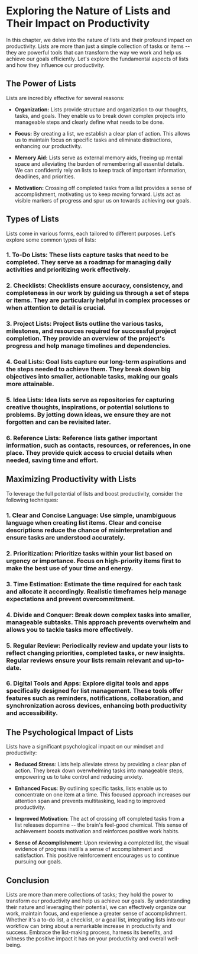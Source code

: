 Exploring the Nature of Lists and Their Impact on Productivity
=========================================================================

In this chapter, we delve into the nature of lists and their profound impact on productivity. Lists are more than just a simple collection of tasks or items -- they are powerful tools that can transform the way we work and help us achieve our goals efficiently. Let's explore the fundamental aspects of lists and how they influence our productivity.

The Power of Lists
------------------

Lists are incredibly effective for several reasons:

* **Organization:** Lists provide structure and organization to our thoughts, tasks, and goals. They enable us to break down complex projects into manageable steps and clearly define what needs to be done.

* **Focus:** By creating a list, we establish a clear plan of action. This allows us to maintain focus on specific tasks and eliminate distractions, enhancing our productivity.

* **Memory Aid:** Lists serve as external memory aids, freeing up mental space and alleviating the burden of remembering all essential details. We can confidently rely on lists to keep track of important information, deadlines, and priorities.

* **Motivation:** Crossing off completed tasks from a list provides a sense of accomplishment, motivating us to keep moving forward. Lists act as visible markers of progress and spur us on towards achieving our goals.

Types of Lists
--------------

Lists come in various forms, each tailored to different purposes. Let's explore some common types of lists:

### 1. **To-Do Lists**: These lists capture tasks that need to be completed. They serve as a roadmap for managing daily activities and prioritizing work effectively.

### 2. **Checklists**: Checklists ensure accuracy, consistency, and completeness in our work by guiding us through a set of steps or items. They are particularly helpful in complex processes or when attention to detail is crucial.

### 3. **Project Lists**: Project lists outline the various tasks, milestones, and resources required for successful project completion. They provide an overview of the project's progress and help manage timelines and dependencies.

### 4. **Goal Lists**: Goal lists capture our long-term aspirations and the steps needed to achieve them. They break down big objectives into smaller, actionable tasks, making our goals more attainable.

### 5. **Idea Lists**: Idea lists serve as repositories for capturing creative thoughts, inspirations, or potential solutions to problems. By jotting down ideas, we ensure they are not forgotten and can be revisited later.

### 6. **Reference Lists**: Reference lists gather important information, such as contacts, resources, or references, in one place. They provide quick access to crucial details when needed, saving time and effort.

Maximizing Productivity with Lists
----------------------------------

To leverage the full potential of lists and boost productivity, consider the following techniques:

### 1. **Clear and Concise Language**: Use simple, unambiguous language when creating list items. Clear and concise descriptions reduce the chance of misinterpretation and ensure tasks are understood accurately.

### 2. **Prioritization**: Prioritize tasks within your list based on urgency or importance. Focus on high-priority items first to make the best use of your time and energy.

### 3. **Time Estimation**: Estimate the time required for each task and allocate it accordingly. Realistic timeframes help manage expectations and prevent overcommitment.

### 4. **Divide and Conquer**: Break down complex tasks into smaller, manageable subtasks. This approach prevents overwhelm and allows you to tackle tasks more effectively.

### 5. **Regular Review**: Periodically review and update your lists to reflect changing priorities, completed tasks, or new insights. Regular reviews ensure your lists remain relevant and up-to-date.

### 6. **Digital Tools and Apps**: Explore digital tools and apps specifically designed for list management. These tools offer features such as reminders, notifications, collaboration, and synchronization across devices, enhancing both productivity and accessibility.

The Psychological Impact of Lists
---------------------------------

Lists have a significant psychological impact on our mindset and productivity:

* **Reduced Stress**: Lists help alleviate stress by providing a clear plan of action. They break down overwhelming tasks into manageable steps, empowering us to take control and reducing anxiety.

* **Enhanced Focus**: By outlining specific tasks, lists enable us to concentrate on one item at a time. This focused approach increases our attention span and prevents multitasking, leading to improved productivity.

* **Improved Motivation**: The act of crossing off completed tasks from a list releases dopamine -- the brain's feel-good chemical. This sense of achievement boosts motivation and reinforces positive work habits.

* **Sense of Accomplishment**: Upon reviewing a completed list, the visual evidence of progress instills a sense of accomplishment and satisfaction. This positive reinforcement encourages us to continue pursuing our goals.

Conclusion
----------

Lists are more than mere collections of tasks; they hold the power to transform our productivity and help us achieve our goals. By understanding their nature and leveraging their potential, we can effectively organize our work, maintain focus, and experience a greater sense of accomplishment. Whether it's a to-do list, a checklist, or a goal list, integrating lists into our workflow can bring about a remarkable increase in productivity and success. Embrace the list-making process, harness its benefits, and witness the positive impact it has on your productivity and overall well-being.
